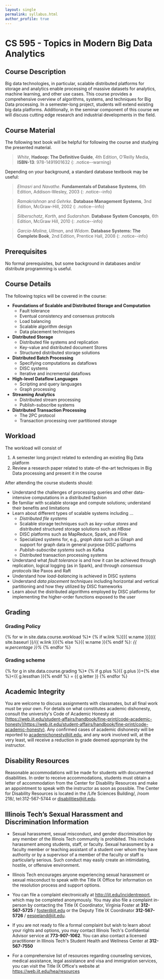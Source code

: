 ```yaml
---
layout: single
permalink: syllabus.html
author_profile: true
---
```


# CS 595 - Topics in Modern Big Data Analytics


## Course Description

Big data technologies, in particular, scalable distributed platforms for
storage and analytics enable processing of massive datasets for
analytics, machine learning, and other use cases. This course provides a
comprehensive overview of algorithms, systems, and techniques for Big
Data processing. In a semester-long project, students will extend
existing big data platforms. Additionally, in the seminar component of
this course we will discuss cutting edge research and industrial
developments in the field.

## Course Material

The following text book will be helpful for following the course and
studying the presented material.

>*White*, **Hadoop: The Definitive Guide**, 4th Edition, O’Reilly Media, **ISBN-13**: 978-1491901632
{: .notice--warning}

Depending on your background, a standard database textbook may be useful:

>*Elmasri* and *Navathe*. **Fundamentals of Database Systems**, 6th Edition, Addison-Wesley, 2003
{: .notice--info}

>*Ramakrishnan* and *Gehrke*. **Database Management Systems**, 3nd Edition, McGraw-Hill, 2002
{: .notice--info}

>*Silberschatz*, *Korth*, and *Sudarshan*. **Database System Concepts**, 6th Edition, McGraw Hill, 2010
{: .notice--info}

>*Garcia-Molina*, *Ullman*, and *Widom*. **Database Systems: The Complete Book**, 2nd Edition, Prentice Hall, 2008
{: .notice--info}


## Prerequisites

No formal prerequisites, but some background in databases and/or
distribute programming is useful.

## Course Details

The following topics will be covered in the course:

-   **Foundations of Scalable and Distributed Storage and Computation**
    -   Fault tolerance
    -   Eventual consistency and consensus protocols
    -   Load balancing
    -   Scalable algorithm design
    -   Data placement techniques
-   **Distributed Storage**
    -   Distributed file systems and replication
    -   Key-value and distributed document Stores
    -   Structured distributed storage solutions
-   **Distributed Batch Processing**
    -   Specifying computations as dataflows
    -   DISC systems
    -   Iterative and incremental dataflows
-   **High-level Dataflow Languages**
    -   Scripting and query languages
    -   Graph processing
-   **Streaming Analytics**
    -   Distributed stream processing
    -   Publish-subscribe systems
-   **Distributed Transaction Processing**
    -   The 2PC protocol
    -   Transaction processing over partitioned storage

## Workload

The workload will consist of

1.  A semester long project related to extending an existing Big Data
    platform
2.  Review a research paper related to state-of-the-art techniques in
    Big Data processing and present it in the course

After attending the course students should:

-   Understand the challenges of processing queries and other
    data-intensive computations in a distributed fashion
-   Be familiar with scalable storage and compute solutions; understand
    their benefits and limitations
-   Learn about different types of scalable systems including ...
    -   *Distributed file systems*
    -   Scalable storage techniques such as *key-value stores* and
        distributed structured storage solutions such as *HBase*
    -   DISC platforms such as MapReduce, Spark, and Flink
    -   Specialized systems for, e.g., *graph data* such as Giraph and
        support for graph data in general purpose DISC platforms
    -   *Publish-subscribe systems* such as Kafka
    -   Distributed transaction processing systems
-   Understand what *fault tolerance* is and how it can be achieved
    through replication, logical logging (as in Spark), and through
    *consensus protocols* like Paxos and Raft
-   Understand how *load-balancing* is achieved in DISC systems
-   Understand *data placement techniques* including horizontal and
    vertical partitioning and how they utilized by DISC frameworks
-   Learn about the distributed algorithms employed by DISC platforms
    for implementing the higher-order functions exposed to the user

## Grading

### Grading Policy

{% for w in site.data.course.workload %}* {% if w.link %}[{{ w.name }}]({{ site.baseurl }}/{{ w.link }}){% else %}{{ w.name }}{% endif %}: *{{ w.percentage }}%*
{% endfor %}

### Grading scheme

{% for g in site.data.course.grading %}* {% if g.plus %}{{ g.plus }}+{% else %}<{{ g.lessthan }}{% endif %} = {{ g.letter }}
{% endfor %}


## Academic Integrity

 You are welcome to discuss assignments with classmates, but all final work must be your own. For details on what constitutes academic dishonesty, consult the university's Code of Academic Honesty at [https://web.iit.edu/student-affairs/handbook/fine-print/code-academic-honesty](https://web.iit.edu/student-affairs/handbook/fine-print/code-academic-honesty). Any confirmed cases of academic dishonesty will be reported to [academichonesty@iit.edu](mailto:academichonesty@iit.edu), and any work involved will, at the very least, will receive a reduction in grade deemed appropriate by the instructor.

## Disability Resources

 Reasonable accommodations will be made for students with documented disabilities. In order to receive accommodations, students must obtain a letter of accommodation from the Center for Disability Resources and make an appointment to speak with the instructor as soon as possible. The Center for Disability Resources is located in the /Life Sciences Building/, /room 218/, tel:312-567-5744 or [disabilities@iit.edu](mailto:disabilities@iit.edu).


## Illinois Tech’s Sexual Harassment and Discrimination Information

-   Sexual harassment, sexual misconduct, and gender discrimination by
    any member of the Illinois Tech community is prohibited. This
    includes harassment among students, staff, or faculty. Sexual
    harassment by a faculty member or teaching assistant of a student
    over whom they have authority or by a supervisor of a member of the
    faculty or staff is particularly serious. Such conduct may easily
    create an intimidating, hostile, or offensive environment.

-   Illinois Tech encourages anyone experiencing sexual harassment or
    sexual misconduct to speak with the Title IX Office for information
    on the resolution process and support options.

-   You can file a complaint electronically at
    <http://iit.edu/incidentreport>, which may be completed anonymously.
    You may also file a complaint in-person by contacting the Title IX
    Coordinator, Virginia Foster at **312-567-5725** /
    [foster@iit.edu](mailto:foster@iit.edu) or the Deputy Title
    IX Coordinator **312-567-5726** /
    [eespeland@iit.edu](mailto:eespeland@iit.edu).

-   If you are not ready to file a formal complaint but wish to learn
    about your rights and options, you may contact Illinois Tech's
    Confidential Advisor service at **773-907-1062**. You
    can also contact a licensed practitioner in Illinois Tech's Student
    Health and Wellness Center at **312-567-7550**

-   For a comprehensive list of resources regarding counseling services,
    medical assistance, legal assistance and visa and immigration
    services, you can visit the Title IX Office's website at
    <https://web.iit.edu/hea/resources>

